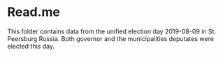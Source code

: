 # Read.me

This folder contains data from the unified election day 2019-08-09 in St. Peersburg Russia. Both governor and the municipalities deputates were elected this day.